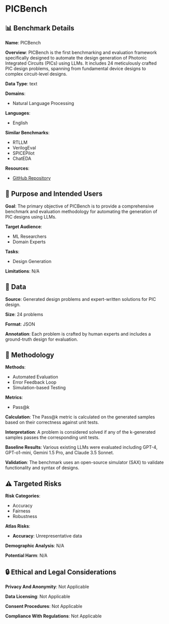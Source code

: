 # PICBench

## 📊 Benchmark Details

**Name**: PICBench

**Overview**: PICBench is the first benchmarking and evaluation framework specifically designed to automate the design generation of Photonic Integrated Circuits (PICs) using LLMs. It includes 24 meticulously crafted PIC design problems, spanning from fundamental device designs to complex circuit-level designs.

**Data Type**: text

**Domains**:
- Natural Language Processing

**Languages**:
- English

**Similar Benchmarks**:
- RTLLM
- VerilogEval
- SPICEPilot
- ChatEDA

**Resources**:
- [GitHub Repository](https://github.com/PICDA/PICBench)

## 🎯 Purpose and Intended Users

**Goal**: The primary objective of PICBench is to provide a comprehensive benchmark and evaluation methodology for automating the generation of PIC designs using LLMs.

**Target Audience**:
- ML Researchers
- Domain Experts

**Tasks**:
- Design Generation

**Limitations**: N/A

## 💾 Data

**Source**: Generated design problems and expert-written solutions for PIC design.

**Size**: 24 problems

**Format**: JSON

**Annotation**: Each problem is crafted by human experts and includes a ground-truth design for evaluation.

## 🔬 Methodology

**Methods**:
- Automated Evaluation
- Error Feedback Loop
- Simulation-based Testing

**Metrics**:
- Pass@k

**Calculation**: The Pass@k metric is calculated on the generated samples based on their correctness against unit tests.

**Interpretation**: A problem is considered solved if any of the k-generated samples passes the corresponding unit tests.

**Baseline Results**: Various existing LLMs were evaluated including GPT-4, GPT-o1-mini, Gemini 1.5 Pro, and Claude 3.5 Sonnet.

**Validation**: The benchmark uses an open-source simulator (SAX) to validate functionality and syntax of designs.

## ⚠️ Targeted Risks

**Risk Categories**:
- Accuracy
- Fairness
- Robustness

**Atlas Risks**:
- **Accuracy**: Unrepresentative data

**Demographic Analysis**: N/A

**Potential Harm**: N/A

## 🔒 Ethical and Legal Considerations

**Privacy And Anonymity**: Not Applicable

**Data Licensing**: Not Applicable

**Consent Procedures**: Not Applicable

**Compliance With Regulations**: Not Applicable
